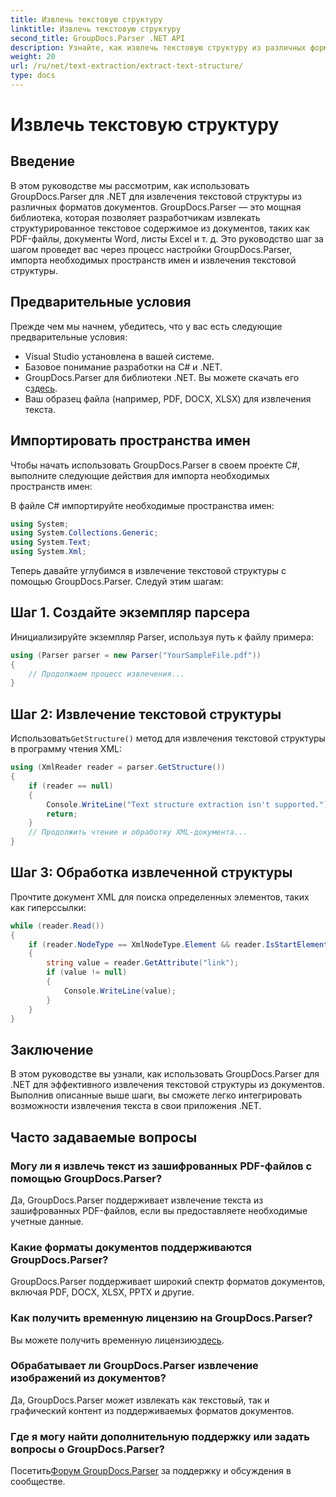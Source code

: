 ```yaml
---
title: Извлечь текстовую структуру
linktitle: Извлечь текстовую структуру
second_title: GroupDocs.Parser .NET API
description: Узнайте, как извлечь текстовую структуру из различных форматов документов с помощью GroupDocs.Parser для .NET. Пошаговое руководство с примерами кода.
weight: 20
url: /ru/net/text-extraction/extract-text-structure/
type: docs
---
```

# Извлечь текстовую структуру

## Введение
В этом руководстве мы рассмотрим, как использовать GroupDocs.Parser для .NET для извлечения текстовой структуры из различных форматов документов. GroupDocs.Parser — это мощная библиотека, которая позволяет разработчикам извлекать структурированное текстовое содержимое из документов, таких как PDF-файлы, документы Word, листы Excel и т. д. Это руководство шаг за шагом проведет вас через процесс настройки GroupDocs.Parser, импорта необходимых пространств имен и извлечения текстовой структуры.
## Предварительные условия
Прежде чем мы начнем, убедитесь, что у вас есть следующие предварительные условия:
- Visual Studio установлена в вашей системе.
- Базовое понимание разработки на C# и .NET.
-  GroupDocs.Parser для библиотеки .NET. Вы можете скачать его с[здесь](https://releases.groupdocs.com/parser/net/).
- Ваш образец файла (например, PDF, DOCX, XLSX) для извлечения текста.
## Импортировать пространства имен
Чтобы начать использовать GroupDocs.Parser в своем проекте C#, выполните следующие действия для импорта необходимых пространств имен:

В файле C# импортируйте необходимые пространства имен:
```csharp
using System;
using System.Collections.Generic;
using System.Text;
using System.Xml;
```
Теперь давайте углубимся в извлечение текстовой структуры с помощью GroupDocs.Parser. Следуй этим шагам:
## Шаг 1. Создайте экземпляр парсера
Инициализируйте экземпляр Parser, используя путь к файлу примера:
```csharp
using (Parser parser = new Parser("YourSampleFile.pdf"))
{
    // Продолжаем процесс извлечения...
}
```
## Шаг 2: Извлечение текстовой структуры
 Использовать`GetStructure()` метод для извлечения текстовой структуры в программу чтения XML:
```csharp
using (XmlReader reader = parser.GetStructure())
{
    if (reader == null)
    {
        Console.WriteLine("Text structure extraction isn't supported.");
        return;
    }
    // Продолжить чтение и обработку XML-документа...
}
```
## Шаг 3: Обработка извлеченной структуры
Прочтите документ XML для поиска определенных элементов, таких как гиперссылки:
```csharp
while (reader.Read())
{
    if (reader.NodeType == XmlNodeType.Element && reader.IsStartElement() && reader.Name.ToLowerInvariant() == "hyperlink")
    {
        string value = reader.GetAttribute("link");
        if (value != null)
        {
            Console.WriteLine(value);
        }
    }
}
```
## Заключение
В этом руководстве вы узнали, как использовать GroupDocs.Parser для .NET для эффективного извлечения текстовой структуры из документов. Выполнив описанные выше шаги, вы сможете легко интегрировать возможности извлечения текста в свои приложения .NET.

## Часто задаваемые вопросы
### Могу ли я извлечь текст из зашифрованных PDF-файлов с помощью GroupDocs.Parser?
Да, GroupDocs.Parser поддерживает извлечение текста из зашифрованных PDF-файлов, если вы предоставляете необходимые учетные данные.
### Какие форматы документов поддерживаются GroupDocs.Parser?
GroupDocs.Parser поддерживает широкий спектр форматов документов, включая PDF, DOCX, XLSX, PPTX и другие.
### Как получить временную лицензию на GroupDocs.Parser?
 Вы можете получить временную лицензию[здесь](https://purchase.groupdocs.com/temporary-license/).
### Обрабатывает ли GroupDocs.Parser извлечение изображений из документов?
Да, GroupDocs.Parser может извлекать как текстовый, так и графический контент из поддерживаемых форматов документов.
### Где я могу найти дополнительную поддержку или задать вопросы о GroupDocs.Parser?
 Посетить[Форум GroupDocs.Parser](https://forum.groupdocs.com/c/parser/17) за поддержку и обсуждения в сообществе.
